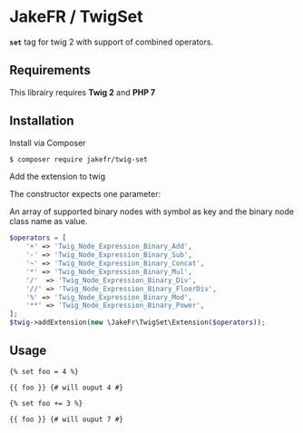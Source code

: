 # JakeFR / TwigSet

**`set`** tag for twig 2 with support of combined operators.

## Requirements

This librairy requires **Twig 2** and **PHP 7**

## Installation

Install via Composer

``` bash
$ composer require jakefr/twig-set
```

Add the extension to twig

The constructor expects one parameter:

An array of supported binary nodes with symbol as key and the binary node class name as value.

``` php
$operators = [
    '+' => 'Twig_Node_Expression_Binary_Add',
    '-' => 'Twig_Node_Expression_Binary_Sub',
    '~' => 'Twig_Node_Expression_Binary_Concat',
    '*' => 'Twig_Node_Expression_Binary_Mul',
    '/'  => 'Twig_Node_Expression_Binary_Div',
    '//' => 'Twig_Node_Expression_Binary_FloorDiv',
    '%' => 'Twig_Node_Expression_Binary_Mod',
    '**' => 'Twig_Node_Expression_Binary_Power',
];
$twig->addExtension(new \JakeFr\TwigSet\Extension($operators));
```

## Usage

``` jinja
{% set foo = 4 %}

{{ foo }} {# will ouput 4 #}

{% set foo += 3 %}

{{ foo }} {# will ouput 7 #}
```
